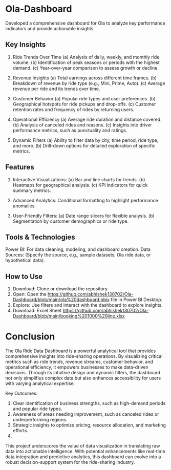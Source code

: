 # Ola-Dashboard
Developed a comprehensive dashboard for Ola to analyze key performance indicators and provide actionable insights.
## Key Insights 

1. Ride Trends Over Time 
   (a) Analysis of daily, weekly, and monthly ride volume.
   (b) Identification of peak seasons or periods with the highest demand.
   (c) Year-over-year comparison to assess growth or decline.
   
2. Revenue Insights
   (a) Total earnings across different time frames.
   (b) Breakdown of revenue by ride type (e.g., Mini, Prime, Auto).
   (c) Average revenue per ride and its trends over time.
   
3. Customer Behavior
   (a) Popular ride types and user preferences.
   (b) Geographical hotspots for ride pickups and drop-offs.
   (c) Customer retention rates and frequency of rides by returning users.

4. Operational Efficiency
   (a) Average ride duration and distance covered.
   (b) Analysis of canceled rides and reasons.
   (c) Insights into driver performance metrics, such as punctuality and ratings.
   
5. Dynamic Filters
   (a) Ability to filter data by city, time period, ride type, and more.
   (b) Drill-down options for detailed exploration of specific metrics.
   
## Features

1. Interactive Visualizations:
   (a) Bar and line charts for trends.
   (b) Heatmaps for geographical analysis.
   (c) KPI indicators for quick summary metrics.
   
2. Advanced Analytics:
   Conditional formatting to highlight performance anomalies.
   
3. User-Friendly Filters:
   (a) Date range slicers for flexible analysis.
   (b) Segmentation by customer demographics or ride type.

## Tools & Technologies
Power BI: For data cleaning, modeling, and dashboard creation.
Data Sources: (Specify the source, e.g., sample datasets, Ola ride data, or hypothetical data).

## How to Use
1. Download: Clone or download the repository.
2. Open: Open the https://github.com/abhishek130702/Ola-Dashboard/blob/main/ola%20dashboard.pbix file in Power BI Desktop.
3. Explore: Use filters and interact with the dashboard to explore insights.
4. Download: Excel Sheet https://github.com/abhishek130702/Ola-Dashboard/blob/main/booking%201000%20line.xlsx

# Conclusion
The Ola Ride Data Dashboard is a powerful analytical tool that provides comprehensive insights into ride-sharing operations. By visualizing critical metrics such as ride trends, revenue streams, customer behavior, and operational efficiency, it empowers businesses to make data-driven decisions.
Through its intuitive design and dynamic filters, the dashboard not only simplifies complex data but also enhances accessibility for users with varying analytical expertise.

Key Outcomes:
1. Clear identification of business strengths, such as high-demand periods and popular ride types.
2. Awareness of areas needing improvement, such as canceled rides or underperforming regions.
3. Strategic insights to optimize pricing, resource allocation, and marketing efforts.
4. 
This project underscores the value of data visualization in translating raw data into actionable intelligence. With potential enhancements like real-time data integration and predictive analytics, this dashboard can evolve into a robust decision-support system for the ride-sharing industry.
